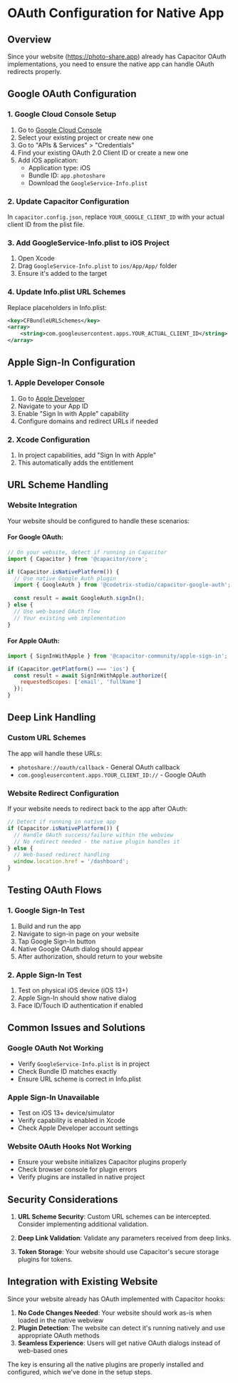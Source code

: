 # OAuth Configuration for Native App

## Overview

Since your website (https://photo-share.app) already has Capacitor OAuth implementations, you need to ensure the native app can handle OAuth redirects properly.

## Google OAuth Configuration

### 1. Google Cloud Console Setup
1. Go to [Google Cloud Console](https://console.cloud.google.com)
2. Select your existing project or create new one
3. Go to "APIs & Services" > "Credentials"
4. Find your existing OAuth 2.0 Client ID or create a new one
5. Add iOS application:
   - Application type: iOS
   - Bundle ID: `app.photoshare`
   - Download the `GoogleService-Info.plist`

### 2. Update Capacitor Configuration
In `capacitor.config.json`, replace `YOUR_GOOGLE_CLIENT_ID` with your actual client ID from the plist file.

### 3. Add GoogleService-Info.plist to iOS Project
1. Open Xcode
2. Drag `GoogleService-Info.plist` to `ios/App/App/` folder
3. Ensure it's added to the target

### 4. Update Info.plist URL Schemes
Replace placeholders in Info.plist:
```xml
<key>CFBundleURLSchemes</key>
<array>
    <string>com.googleusercontent.apps.YOUR_ACTUAL_CLIENT_ID</string>
</array>
```

## Apple Sign-In Configuration

### 1. Apple Developer Console
1. Go to [Apple Developer](https://developer.apple.com)
2. Navigate to your App ID
3. Enable "Sign In with Apple" capability
4. Configure domains and redirect URLs if needed

### 2. Xcode Configuration
1. In project capabilities, add "Sign In with Apple"
2. This automatically adds the entitlement

## URL Scheme Handling

### Website Integration
Your website should be configured to handle these scenarios:

#### For Google OAuth:
```javascript
// On your website, detect if running in Capacitor
import { Capacitor } from '@capacitor/core';

if (Capacitor.isNativePlatform()) {
  // Use native Google Auth plugin
  import { GoogleAuth } from '@codetrix-studio/capacitor-google-auth';
  
  const result = await GoogleAuth.signIn();
} else {
  // Use web-based OAuth flow
  // Your existing web implementation
}
```

#### For Apple OAuth:
```javascript
import { SignInWithApple } from '@capacitor-community/apple-sign-in';

if (Capacitor.getPlatform() === 'ios') {
  const result = await SignInWithApple.authorize({
    requestedScopes: ['email', 'fullName']
  });
}
```

## Deep Link Handling

### Custom URL Schemes
The app will handle these URLs:
- `photoshare://oauth/callback` - General OAuth callback
- `com.googleusercontent.apps.YOUR_CLIENT_ID://` - Google OAuth

### Website Redirect Configuration
If your website needs to redirect back to the app after OAuth:

```javascript
// Detect if running in native app
if (Capacitor.isNativePlatform()) {
  // Handle OAuth success/failure within the webview
  // No redirect needed - the native plugin handles it
} else {
  // Web-based redirect handling
  window.location.href = '/dashboard';
}
```

## Testing OAuth Flows

### 1. Google Sign-In Test
1. Build and run the app
2. Navigate to sign-in page on your website
3. Tap Google Sign-In button
4. Native Google OAuth dialog should appear
5. After authorization, should return to your website

### 2. Apple Sign-In Test
1. Test on physical iOS device (iOS 13+)
2. Apple Sign-In should show native dialog
3. Face ID/Touch ID authentication if enabled

## Common Issues and Solutions

### Google OAuth Not Working
- Verify `GoogleService-Info.plist` is in project
- Check Bundle ID matches exactly
- Ensure URL scheme is correct in Info.plist

### Apple Sign-In Unavailable
- Test on iOS 13+ device/simulator
- Verify capability is enabled in Xcode
- Check Apple Developer account settings

### Website OAuth Hooks Not Working
- Ensure your website initializes Capacitor plugins properly
- Check browser console for plugin errors
- Verify plugins are installed in native project

## Security Considerations

1. **URL Scheme Security**: Custom URL schemes can be intercepted. Consider implementing additional validation.

2. **Deep Link Validation**: Validate any parameters received from deep links.

3. **Token Storage**: Your website should use Capacitor's secure storage plugins for tokens.

## Integration with Existing Website

Since your website already has OAuth implemented with Capacitor hooks:

1. **No Code Changes Needed**: Your website should work as-is when loaded in the native webview
2. **Plugin Detection**: The website can detect it's running natively and use appropriate OAuth methods
3. **Seamless Experience**: Users will get native OAuth dialogs instead of web-based ones

The key is ensuring all the native plugins are properly installed and configured, which we've done in the setup steps.